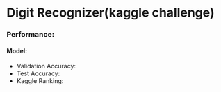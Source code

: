 # Digit Recognizer(kaggle challenge)
### Performance: 
#### Model: 
- Validation Accuracy: 
- Test Accuracy: 
- Kaggle Ranking: 

